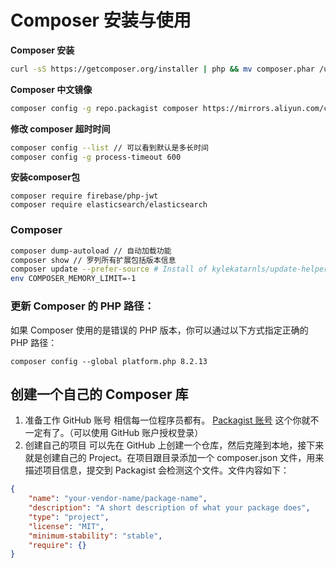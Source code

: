 # Composer 安装与使用

**Composer 安装**

```sh
curl -sS https://getcomposer.org/installer | php && mv composer.phar /usr/local/bin/composer
```

**Composer 中文镜像**

```sh
composer config -g repo.packagist composer https://mirrors.aliyun.com/composer/
```

**修改 composer 超时时间**

```sh
composer config --list // 可以看到默认是多长时间
composer config -g process-timeout 600
```


**安装composer包**

```
composer require firebase/php-jwt
composer require elasticsearch/elasticsearch
```

### Composer
```sh
composer dump-autoload // 自动加载功能
composer show // 罗列所有扩展包括版本信息
composer update --prefer-source # Install of kylekatarnls/update-helper failed
env COMPOSER_MEMORY_LIMIT=-1 
```

### **更新 Composer 的 PHP 路径**：
如果 Composer 使用的是错误的 PHP 版本，你可以通过以下方式指定正确的 PHP 路径：

```shell
composer config --global platform.php 8.2.13
```

## 创建一个自己的 Composer 库

1. 准备工作
GitHub 账号 相信每一位程序员都有。
[Packagist 账号](https://packagist.org/) 这个你就不一定有了。（可以使用 GitHub 账户授权登录）
2. 创建自己的项目
可以先在 GitHub 上创建一个仓库，然后克隆到本地，接下来就是创建自己的 Project。在项目跟目录添加一个 composer.json 文件，用来描述项目信息，提交到 Packagist 会检测这个文件。文件内容如下：
```json
{
    "name": "your-vendor-name/package-name",
    "description": "A short description of what your package does",
    "type": "project",
    "license": "MIT",
    "minimum-stability": "stable",
    "require": {}
}
```

